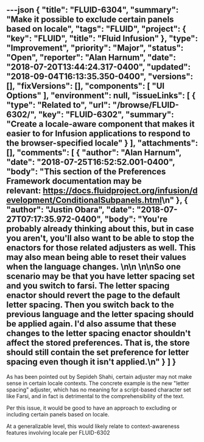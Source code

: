 ---json
{
  "title": "FLUID-6304",
  "summary": "Make it possible to exclude certain panels based on locale",
  "tags": "FLUID",
  "project": {
    "key": "FLUID",
    "title": "Fluid Infusion"
  },
  "type": "Improvement",
  "priority": "Major",
  "status": "Open",
  "reporter": "Alan Harnum",
  "date": "2018-07-20T13:44:24.317-0400",
  "updated": "2018-09-04T16:13:35.350-0400",
  "versions": [],
  "fixVersions": [],
  "components": [
    "UI Options"
  ],
  "environment": null,
  "issueLinks": [
    {
      "type": "Related to",
      "url": "/browse/FLUID-6302/",
      "key": "FLUID-6302",
      "summary": "Create a locale-aware component that makes it easier to for Infusion applications to respond to the browser-specified locale"
    }
  ],
  "attachments": [],
  "comments": [
    {
      "author": "Alan Harnum",
      "date": "2018-07-25T16:52:52.001-0400",
      "body": "This section of the Preferences Framework documentation may be relevant: <https://docs.fluidproject.org/infusion/development/ConditionalSubpanels.html>\n"
    },
    {
      "author": "Justin Obara",
      "date": "2018-07-27T07:17:35.972-0400",
      "body": "You're probably already thinking about this, but in case you aren't, you'll also want to be able to stop the enactors for those related adjusters as well. This may also mean being able to reset their values when the language changes. \n\n \n\nSo one scenario may be that you have letter spacing set and you switch to farsi. The letter spacing enactor should revert the page to the default letter spacing. Then you switch back to the previous language and the letter spacing should be applied again. I'd also assume that these changes to the letter spacing enactor shouldn't affect the stored preferences. That is, the store should still contain the set preference for letter spacing even though it isn't applied.\n"
    }
  ]
}
---
As has been pointed out by Sepideh Shahi, certain adjuster may not make sense in certain locale contexts. The concrete example is the new "letter spacing" adjuster, which has no meaning for a script-based character set like Farsi, and in fact is detrimental to the comprehensibility of the text.

Per this issue, it would be good to have an approach to excluding or including certain panels based on locale.

At a generalizable level, this would likely relate to context-awareness features involving locale per FLUID-6302 

        
